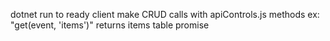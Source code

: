 dotnet run to ready client
make CRUD calls with apiControls.js methods
ex: "get(event, 'items')" returns items table promise